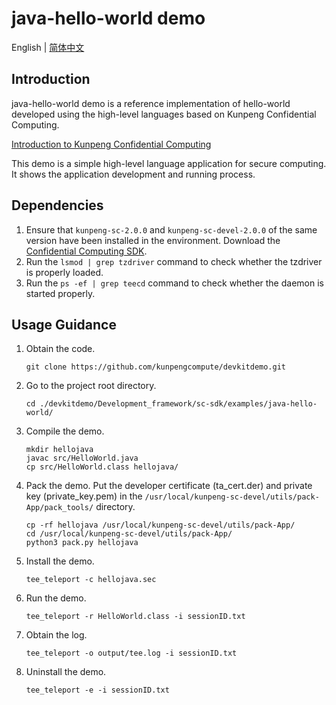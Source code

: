 # java-hello-world demo

English | [简体中文](README.md)

## Introduction
java-hello-world demo is a reference implementation of hello-world developed using the high-level languages based on Kunpeng Confidential Computing.

[Introduction to Kunpeng Confidential Computing](https://www.hikunpeng.com/en/developer/boostkit/confidential-computing)

This demo is a simple high-level language application for secure computing. It shows the application development and running process.

## Dependencies

1. Ensure that `kunpeng-sc-2.0.0` and `kunpeng-sc-devel-2.0.0` of the same version have been installed in the environment. Download the [Confidential Computing SDK](https://mirrors.huaweicloud.com/kunpeng/archive/Kunpeng_SDK/itrustee/).
2. Run the `lsmod | grep tzdriver` command to check whether the tzdriver is properly loaded.
3. Run the `ps -ef | grep teecd` command to check whether the daemon is started properly.

## Usage Guidance

1. Obtain the code.

   ```shell
   git clone https://github.com/kunpengcompute/devkitdemo.git
   ```

2. Go to the project root directory.

   ```shell
   cd ./devkitdemo/Development_framework/sc-sdk/examples/java-hello-world/
   ```

3. Compile the demo.

    ```shell
    mkdir hellojava
    javac src/HelloWorld.java
    cp src/HelloWorld.class hellojava/
    ```

4. Pack the demo.
    Put the developer certificate (ta_cert.der) and private key (private_key.pem) in the `/usr/local/kunpeng-sc-devel/utils/pack-App/pack_tools/` directory.
    ```shell
    cp -rf hellojava /usr/local/kunpeng-sc-devel/utils/pack-App/
    cd /usr/local/kunpeng-sc-devel/utils/pack-App/
    python3 pack.py hellojava
    ```

5. Install the demo.

    ```shell
    tee_teleport -c hellojava.sec
    ```

6. Run the demo.

    ```shell
    tee_teleport -r HelloWorld.class -i sessionID.txt
    ```

7. Obtain the log.

    ```shell
    tee_teleport -o output/tee.log -i sessionID.txt
    ```

8. Uninstall the demo.

    ```shell
    tee_teleport -e -i sessionID.txt
    ```
